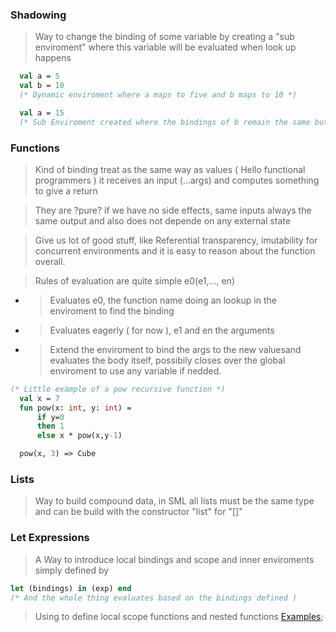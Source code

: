 ### Shadowing

> Way to change the binding of some variable by creating a "sub enviroment" where this variable will be evaluated when look up happens

```sml
  val a = 5
  val b = 10
  (* Dynamic enviroment where a maps to five and b maps to 10 *)

  val a = 15
  (* Sub Enviroment created where the bindings of b remain the same but the "a" biding was shadowed in the Dynamic enviroment *)

```

### Functions
  > Kind of binding treat as the same way as values ( Hello functional programmers ) it receives an input (...args) and computes something to give a return  

  > They are ?pure? if we have no side effects, same inputs always the same output and also does not depende on any external state  

  > Give us lot of good stuff, like Referential transparency, imutability for concurrent environments and it is easy to reason about the function overall.  

  >Rules of evaluation are quite simple e0(e1,..., en)  

  - >Evaluates e0, the function name doing an lookup in the enviroment to find the binding  
  -  >Evaluates eagerly ( for now ), e1 and en the arguments  
  -  >Extend the enviroment to bind the args to the new valuesand evaluates the body itself, possibily closes over the global enviroment to use any variable if nedded.

```sml 
(* Little example of a pow recursive function *)
  val x = 7
  fun pow(x: int, y: int) = 
      if y=0
      then 1
      else x * pow(x,y-1)

  pow(x, 3) => Cube 
```

### Lists
>Way to build compound data, in SML all lists must be the same type and can be build with the constructor "list" for "[]"

### Let Expressions
> A Way to introduce local bindings and scope and inner enviroments simply defined by
  ```sml 
  let (bindings) in (exp) end
  (* And the whole thing evaluates based on the bindings defined )
  ```
  > Using to define local scope functions and nested functions 
    [Examples](Week2/content/nested_functions.sml);
